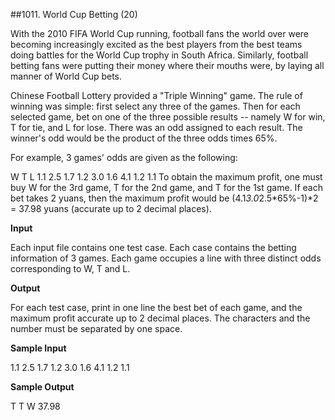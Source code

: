 ##1011. World Cup Betting (20)

With the 2010 FIFA World Cup running, football fans the world over were becoming increasingly excited as the best players from the best teams doing battles for the World Cup trophy in South Africa. Similarly, football betting fans were putting their money where their mouths were, by laying all manner of World Cup bets.

Chinese Football Lottery provided a "Triple Winning" game. The rule of winning was simple: first select any three of the games. Then for each selected game, bet on one of the three possible results -- namely W for win, T for tie, and L for lose. There was an odd assigned to each result. The winner's odd would be the product of the three odds times 65%.

For example, 3 games' odds are given as the following:

 W    T    L
1.1  2.5  1.7
1.2  3.0  1.6
4.1  1.2  1.1
To obtain the maximum profit, one must buy W for the 3rd game, T for the 2nd game, and T for the 1st game. If each bet takes 2 yuans, then the maximum profit would be (4.1*3.0*2.5*65%-1)*2 = 37.98 yuans (accurate up to 2 decimal places).

**Input**

Each input file contains one test case. Each case contains the betting information of 3 games. Each game occupies a line with three distinct odds corresponding to W, T and L.

**Output**

For each test case, print in one line the best bet of each game, and the maximum profit accurate up to 2 decimal places. The characters and the number must be separated by one space.

**Sample Input**

1.1 2.5 1.7
1.2 3.0 1.6
4.1 1.2 1.1

**Sample Output**

T T W 37.98